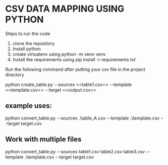 # CSV DATA MAPPING USING PYTHON

Steps to run the code
1. clone the repository
2. Install python 
3. create virtualenv using python -m venv venv
4. Install the requirements using pip install -r requirements.txt


Run the following command after putting your csv file in the project directory

python create_table.py --sources <<table1.csv>> --template <<template.csv>> --target <<output.csv>>

## example uses:

python convert_table.py --sources .\table_A.csv --template .\template.csv --target target.csv


## Work with multiple files

python convert_table.py --sources table1.csv table2.csv table3.csv --template .\template.csv --target target.csv